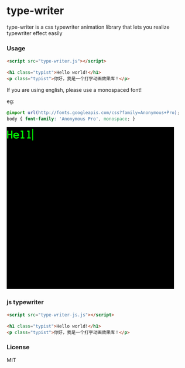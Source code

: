 # type-writer
type-writer is a css typewriter animation library that lets you realize typewriter effect easily

### Usage

```html
<script src="type-writer.js"></script>
```

```html
<h1 class="typist">Hello world!</h1>
<p class="typist">你好，我是一个打字动画效果库！</p>
```

If you are using english, please use a monospaced font!

eg:

```css
@import url(http://fonts.googleapis.com/css?family=Anonymous+Pro);
body { font-family: 'Anonymous Pro', monospace; }
```

![](./demo/type-writer.gif)


### js typewriter

```html
<script src="type-writer-js.js"></script>
```

```html
<h1 class="typist">Hello world!</h1>
<p class="typist">你好，我是一个打字动画效果库！</p>
```

### License

MIT




